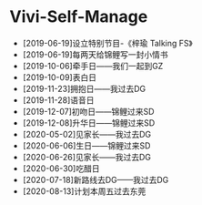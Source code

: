 # Vivi-Self-Manage

- [2019-06-19]设立特别节目-《梓瑜 Talking FS》
- [2019-06-19]每两天给锦鲤写一封小情书
- [2019-10-06]牵手日——我们一起到GZ
- [2019-10-09]表白日
- [2019-11-23]拥抱日——我过去DG
- [2019-11-28]语音日
- [2019-12-07]初吻日——锦鲤过来SD
- [2019-12-08]升华日——锦鲤过来SD
- [2020-05-02]见家长——我过去DG
- [2020-06-06]生日——锦鲤过来SD
- [2020-06-26]见家长——我过去DG
- [2020-06-30]吃醋日
- [2020-07-18]新路线去DG——我过去DG
- [2020-08-13]计划本周五过去东莞
